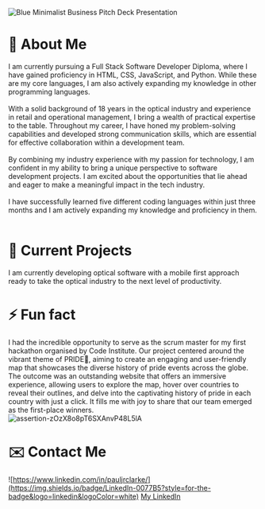 ![Blue Minimalist Business Pitch Deck Presentation](https://github.com/pjrclarke/pjrclarke/assets/128151143/49f9f887-2995-4851-81c2-420152abf784)

#  🫥  About Me #

I am currently pursuing a Full Stack Software Developer Diploma, where I have gained proficiency in HTML, CSS, JavaScript, and Python. While these are my core languages, I am also actively expanding my knowledge in other programming languages.
<br>
<br>
With a solid background of 18 years in the optical industry and experience in retail and operational management, I bring a wealth of practical expertise to the table. Throughout my career, I have honed my problem-solving capabilities and developed strong communication skills, which are essential for effective collaboration within a development team.
<br>
<br>
By combining my industry experience with my passion for technology, I am confident in my ability to bring a unique perspective to software development projects. I am excited about the opportunities that lie ahead and eager to make a meaningful impact in the tech industry.
<br>
<br>
I have successfully learned five different coding languages within just three months and I am actively expanding my knowledge and proficiency in them.
<br>
<br>
# 🔭  Current Projects #
I am currently developing optical software with a mobile first approach ready to take the optical industry to the next level of productivity. 

# ⚡  Fun fact #

I had the incredible opportunity to serve as the scrum master for my first hackathon organised by Code Institute. Our project centered around the vibrant theme of PRIDE🌈, aiming to create an engaging and user-friendly map that showcases the diverse history of pride events across the globe. The outcome was an outstanding website that offers an immersive experience, allowing users to explore the map, hover over countries to reveal their outlines, and delve into the captivating history of pride in each country with just a click. It fills me with joy to share that our team emerged as the first-place winners.
<br>
![assertion-zOzX8o8pT6SXAnvP48L5lA](https://github.com/pjrclarke/pjrclarke/assets/128151143/0308ec0f-e97f-409b-8359-cdaeaf753c77)

# ✉️  Contact Me #

![https://www.linkedin.com/in/pauljrclarke/](https://img.shields.io/badge/LinkedIn-0077B5?style=for-the-badge&logo=linkedin&logoColor=white) [My LinkedIn](https://www.linkedin.com/in/pauljrclarke/)

